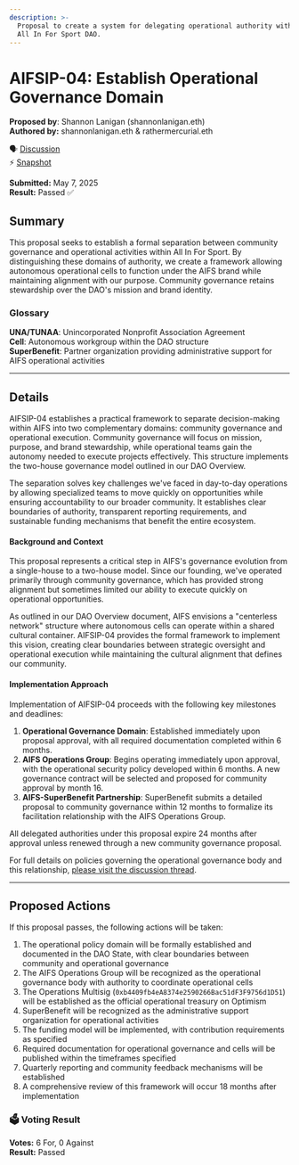```yaml
---
description: >-
  Proposal to create a system for delegating operational authority within the
  All In For Sport DAO.
---
```


# AIFSIP-04: Establish Operational Governance Domain

**Proposed by**: Shannon Lanigan (shannonlanigan.eth)\
**Authored by:** shannonlanigan.eth & rathermercurial.eth

🗣️ [Discussion](https://discuss.allinforsport.org/discussion/1006308-aifsip04-delegation-of-dao-operational-authority)\
⚡ [Snapshot](https://snapshot.box/#/s:allinforsport.eth/proposal/0x1e7f810a37d57c2f1a0e6acb56893b81a9402f311a948fc863e52f486f5fb948)

**Submitted:** May 7, 2025\
**Result:** Passed ✅

## Summary

This proposal seeks to establish a formal separation between community governance and operational activities within All In For Sport. By distinguishing these domains of authority, we create a framework allowing autonomous operational cells to function under the AIFS brand while maintaining alignment with our purpose. Community governance retains stewardship over the DAO's mission and brand identity.

### Glossary

**UNA/TUNAA**: Unincorporated Nonprofit Association Agreement\
**Cell**: Autonomous workgroup within the DAO structure\
**SuperBenefit**: Partner organization providing administrative support for AIFS operational activities

***

## Details

AIFSIP-04 establishes a practical framework to separate decision-making within AIFS into two complementary domains: community governance and operational execution. Community governance will focus on mission, purpose, and brand stewardship, while operational teams gain the autonomy needed to execute projects effectively. This structure implements the two-house governance model outlined in our DAO Overview.

The separation solves key challenges we've faced in day-to-day operations by allowing specialized teams to move quickly on opportunities while ensuring accountability to our broader community. It establishes clear boundaries of authority, transparent reporting requirements, and sustainable funding mechanisms that benefit the entire ecosystem.

#### Background and Context

This proposal represents a critical step in AIFS's governance evolution from a single-house to a two-house model. Since our founding, we've operated primarily through community governance, which has provided strong alignment but sometimes limited our ability to execute quickly on operational opportunities.

As outlined in our DAO Overview document, AIFS envisions a "centerless network" structure where autonomous cells can operate within a shared cultural container. AIFSIP-04 provides the formal framework to implement this vision, creating clear boundaries between strategic oversight and operational execution while maintaining the cultural alignment that defines our community.

#### Implementation Approach

Implementation of AIFSIP-04 proceeds with the following key milestones and deadlines:

1. **Operational Governance Domain**: Established immediately upon proposal approval, with all required documentation completed within 6 months.
2. **AIFS Operations Group**: Begins operating immediately upon approval, with the operational security policy developed within 6 months. A new governance contract will be selected and proposed for community approval by month 16.
3. **AIFS-SuperBenefit Partnership**: SuperBenefit submits a detailed proposal to community governance within 12 months to formalize its facilitation relationship with the AIFS Operations Group.

All delegated authorities under this proposal expire 24 months after approval unless renewed through a new community governance proposal.

For full details on policies governing the operational governance body and this relationship, [please visit the discussion thread](https://discuss.allinforsport.org/discussion/1006308-aifsip04-delegation-of-dao-operational-authority).

***

## Proposed Actions

If this proposal passes, the following actions will be taken:

1. The operational policy domain will be formally established and documented in the DAO State, with clear boundaries between community and operational governance
2. The AIFS Operations Group will be recognized as the operational governance body with authority to coordinate operational cells
3. The Operations Multisig (`0xb4409fb4eA8374e2590266Bac51dF3F9756d1D51`) will be established as the official operational treasury on Optimism
4. SuperBenefit will be recognized as the administrative support organization for operational activities
5. The funding model will be implemented, with contribution requirements as specified
6. Required documentation for operational governance and cells will be published within the timeframes specified
7. Quarterly reporting and community feedback mechanisms will be established
8. A comprehensive review of this framework will occur 18 months after implementation

### 🗳️ Voting Result

**Votes:** 6 For, 0 Against\
**Result:** Passed
